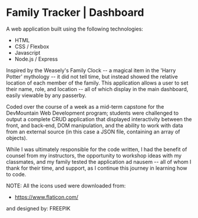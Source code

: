 # Family Tracker | Dashboard

A web application built using the following technologies:

- HTML
- CSS / Flexbox
- Javascript
- Node.js / Express

Inspired by the Weasely's Family Clock -- a magical item in the 'Harry Potter' mythology -- it did not tell time, but instead showed the relative location of each member of the family. This application allows a user to set their name, role, and location -- all of which display in the main dashboard, easily viewable by any passerby.

Coded over the course of a week as a mid-term capstone for the DevMountain Web Development program; students were challenged to output a complete CRUD application that displayed interactivity between the front, and back-end, DOM manipulation, and the ability to work with data from an external source (in this case a JSON file, containing an array of objects).

While I was ultimately responsible for the code written, I had the benefit of counsel from my instructors, the opportunity to workshop ideas with my classmates, and my family tested the application ad nausem -- all of whom I thank for their time, and support, as I continue this journey in learning how to code.

NOTE: All the icons used were downloaded from:

- https://www.flaticon.com/

and designed by: FREEPIK
